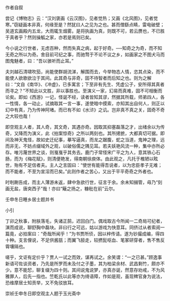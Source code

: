 作者自叙

尝记《博物志》云：“汉刘褒画《云汉图》，见者觉热；又画《北风图》，见者觉寒。”窃疑画本非真，何缘至是？然犹曰人之见为之也。甚而僧繇点睛，雷电破壁；吴道玄画殿内五龙，大雨辄生烟雾。是将执画为真，则既不可，若云赝也，不已胜于真者乎？然则操觚之家，亦若是焉则已矣。

今小说之行世者，无虑百种，然而失真之病，起于好奇。──知奇之为奇，而不知无奇之所以为奇。舍目前可纪之事，而驰骛于不论不议之乡，如画家之不图犬马而图鬼魅者，曰：“吾以骇听而止耳。”

夫刘越石清啸吹笳，尚能使群胡流涕，解围而去，今举物态人情，恣其点染，而不能使人欲歌欲泣于其间。此其奇与非奇，固不待智者而后知之也。则为之解曰：“文自《南华》、《冲虚》，已多寓言；下至非有先生、凭虚公子，安所得其真者而寻之？”不知此以文胜，非以事胜也。至演义一家，幻易而真难，固不可相衡而论矣。即如《西游》一记，怪诞不经，读者皆知其谬，然据其所载，师弟四人，各一性情，各一动止，试摘取其一言一事，遂使暗中摸索，亦知其出自何人，则正以幻中有真，乃为传神阿堵。而已有不如《水浒》之讥。岂非真不真之关，固奇不奇之大较也哉！

即空观主人者，其人奇，其文奇，其遇亦奇。因取其抑塞磊落之才，出绪余以为传奇，又降而为演义，此《拍案惊奇》之所以两刻也。其所捃摭，大都真切可据。即间及神天鬼怪，故如史迁纪事，摹写逼真，而龙之踞腹，蛇之当道，鬼神之理，远而非无，不妨点缀域外之观，以破俗儒之隅见耳。若夫妖艳风流一种，集中亦所必存。唯污蔑世界之谈，则戛戛乎其务去。鹿门子常怪宋广平之为人，意其铁心石肠，而为《梅花赋》，则清便艳发，得南朝徐庾体。由此观之，凡托于椎陋以眩世，殆有不足信者夫。主人之言固曰：“使世有能得吾说者，以为忠臣孝子无难；而不能者，不至为宣淫而已矣。”此则作者之苦心，又出于平平奇奇之外者也。

时剞劂告成，而主人薄游未返，肆中急欲行世，征言于余。余未知搦管，毋乃“刻画无盐，唐突西子”哉！亦曰“簸之扬之，糠秕在前”云尔。

壬申冬日睡乡居士题并书

小引

丁卯之秋事，附肤落毛，失诸正鹄，迟回白门。偶戏取古今所闻一二奇局可纪者，演而成说，聊舒胸中磊块。非曰行之可远，姑以游戏为快意耳。同侪过从者索阅一篇竟，必拍案曰：“奇哉所闻乎！”为书贾所侦，因以梓传请。遂为钞撮成编，得四十种。支言俚说，不足供酱瓿；而翼飞胫走，较撚髭呕血、笔冢研穿者，售不售反霄壤隔也。

嗟乎，文讵有定价乎？贾人一试之而效，谋再试之。余笑谓：“一之已甚。”顾逸事新语可佐谈资者，乃先是所罗而未及付之子墨，其为柏梁余材、武昌剩竹，颇亦不少。意不能恝，聊复缀为四十则。其间说鬼说梦，亦真亦诞，然意存劝戒，不为风雅罪人，后先一指也。竺乾氏以此等亦为绮语障，作如是观，虽现稗官身为说法，恐维摩居士知贡举，又不免驳放耳。

崇祯壬申冬日即空观主人题于玉光斋中